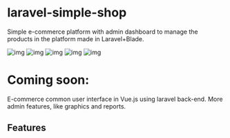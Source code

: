 # laravel-simple-shop
Simple e-commerce platform with admin dashboard to manage the products in the platform made in Laravel+Blade.

![img](https://i.imgur.com/bvpppNF.png)
![img](https://i.imgur.com/i6LlOzv.png)
![img](https://i.imgur.com/xSLiTqc.png)
![img](https://i.imgur.com/9fB4QKD.png)
![img](https://i.imgur.com/nqbTtKS.png)


<h1>Coming soon:</h1>
E-commerce common user interface in Vue.js using laravel back-end.
More admin features, like graphics and reports.

<h2>Features</h2
-🔭
- Admin Login.
- Admin Logout.
- Password Recover via email.
- New Flights creation.
- Remove and edit existing flights.
- Add images to better define the created flights.
